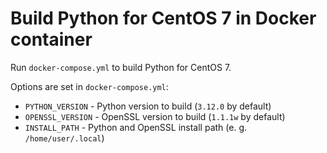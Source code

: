 # Build Python for CentOS 7 in Docker container
Run `docker-compose.yml` to build Python for CentOS 7.

Options are set in `docker-compose.yml`:
- `PYTHON_VERSION` - Python version to build (`3.12.0` by default)
- `OPENSSL_VERSION` - OpenSSL version to build (`1.1.1w` by default)
- `INSTALL_PATH` - Python and OpenSSL install path (e. g. `/home/user/.local`)
